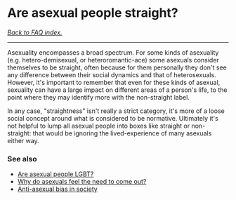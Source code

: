 # Are asexual people straight?

[*Back to FAQ index.*](https://github.com/MissTeapot/LGBT-Wikis/blob/main/github_wiki/asexuality/faq.md)

---

Asexuality encompasses a broad spectrum. For some kinds of asexuality (e.g. hetero-demisexual, or heteroromantic-ace) some asexuals consider themselves to be straight, often because for them personally they don't see any difference between their social dynamics and that of heterosexuals. However, it's important to remember that even for these kinds of asexual, sexuality can have a large impact on different areas of a person's life, to the point where they may identify more with the non-straight label.

In any case, "straightness" isn't really a strict category, it's more of a loose social concept around what is considered to be normative. Ultimately it's not helpful to lump all asexual people into boxes like straight or non-straight: that would be ignoring the lived-experience of many asexuals either way.

### See also

* [Are asexual people LGBT?](https://github.com/MissTeapot/LGBT-Wikis/blob/main/github_wiki/asexuality/faq#wiki_.2022_are_asexual_people_lgbt.3f.md)
* [Why do asexuals feel the need to come out?](https://github.com/MissTeapot/LGBT-Wikis/blob/main/github_wiki/asexuality/faq/why_do_asexuals_come_out.md)
* [Anti-asexual bias in society](https://github.com/MissTeapot/LGBT-Wikis/blob/main/github_wiki/asexuality/anti_ace_bias.md)